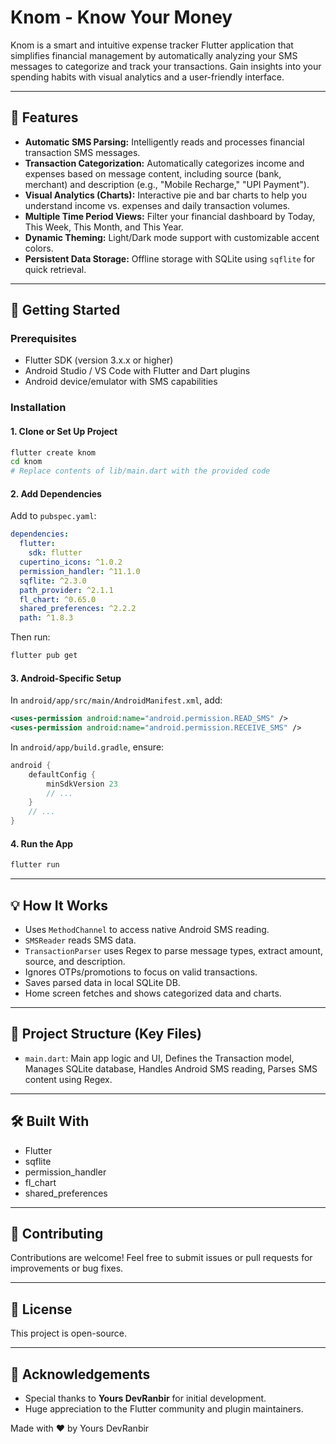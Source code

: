 # Knom - Know Your Money

Knom is a smart and intuitive expense tracker Flutter application that simplifies financial management by automatically analyzing your SMS messages to categorize and track your transactions. Gain insights into your spending habits with visual analytics and a user-friendly interface.

---

## 🌟 Features

- **Automatic SMS Parsing:** Intelligently reads and processes financial transaction SMS messages.
- **Transaction Categorization:** Automatically categorizes income and expenses based on message content, including source (bank, merchant) and description (e.g., "Mobile Recharge," "UPI Payment").
- **Visual Analytics (Charts):** Interactive pie and bar charts to help you understand income vs. expenses and daily transaction volumes.
- **Multiple Time Period Views:** Filter your financial dashboard by Today, This Week, This Month, and This Year.
- **Dynamic Theming:** Light/Dark mode support with customizable accent colors.
- **Persistent Data Storage:** Offline storage with SQLite using `sqflite` for quick retrieval.

---

## 🚀 Getting Started

### Prerequisites

- Flutter SDK (version 3.x.x or higher)
- Android Studio / VS Code with Flutter and Dart plugins
- Android device/emulator with SMS capabilities

### Installation

#### 1. Clone or Set Up Project

```bash
flutter create knom
cd knom
# Replace contents of lib/main.dart with the provided code
```

#### 2. Add Dependencies

Add to `pubspec.yaml`:

```yaml
dependencies:
  flutter:
    sdk: flutter
  cupertino_icons: ^1.0.2
  permission_handler: ^11.1.0
  sqflite: ^2.3.0
  path_provider: ^2.1.1
  fl_chart: ^0.65.0
  shared_preferences: ^2.2.2
  path: ^1.8.3
```

Then run:

```bash
flutter pub get
```

#### 3. Android-Specific Setup

In `android/app/src/main/AndroidManifest.xml`, add:

```xml
<uses-permission android:name="android.permission.READ_SMS" />
<uses-permission android:name="android.permission.RECEIVE_SMS" />
```

In `android/app/build.gradle`, ensure:

```gradle
android {
    defaultConfig {
        minSdkVersion 23
        // ...
    }
    // ...
}
```

#### 4. Run the App

```bash
flutter run
```

---

## 💡 How It Works

- Uses `MethodChannel` to access native Android SMS reading.
- `SMSReader` reads SMS data.
- `TransactionParser` uses Regex to parse message types, extract amount, source, and description.
- Ignores OTPs/promotions to focus on valid transactions.
- Saves parsed data in local SQLite DB.
- Home screen fetches and shows categorized data and charts.

---

## 📁 Project Structure (Key Files)

- `main.dart`: Main app logic and UI, Defines the Transaction model, Manages SQLite database, Handles Android SMS reading, Parses SMS content using Regex.

---

## 🛠️ Built With

- Flutter
- sqflite
- permission\_handler
- fl\_chart
- shared\_preferences

---

## 🤝 Contributing

Contributions are welcome! Feel free to submit issues or pull requests for improvements or bug fixes.

---

## 📜 License

This project is open-source.

---

## 🙏 Acknowledgements

- Special thanks to **Yours DevRanbir** for initial development.
- Huge appreciation to the Flutter community and plugin maintainers.

Made with ❤️ by Yours DevRanbir

